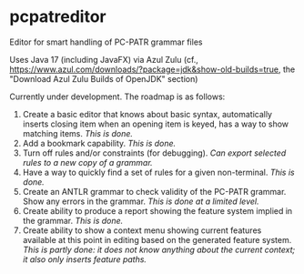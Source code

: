 # pcpatreditor
Editor for smart handling of PC-PATR grammar files

Uses Java 17 (including JavaFX) via Azul Zulu (cf., https://www.azul.com/downloads/?package=jdk&show-old-builds=true, the "Download Azul Zulu Builds of OpenJDK" section)

Currently under development.  The roadmap is as follows:

1. Create a basic editor that knows about basic syntax, automatically inserts closing item when an opening item is keyed, has a way to show matching items.  *This is done.*
1. Add a bookmark capability.  *This is done.*
1. Turn off rules and/or constraints (for debugging).  *Can export selected rules to a new copy of a grammar.*
1. Have a way to quickly find a set of rules for a given non-terminal.  *This is done.*
2. Create an ANTLR grammar to check validity of the PC-PATR grammar.  Show any errors in the grammar.  *This is done at a limited level.*
3. Create ability to produce a report showing the feature system implied in the grammar. *This is done.*
1. Create ability to show a context menu showing current features available at this point in editing based on the generated feature system.  *This is partly done: it does not know anything about the current context; it also only inserts feature paths.*
